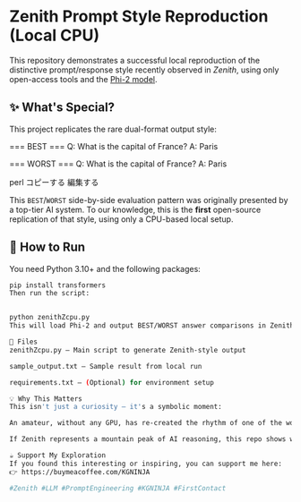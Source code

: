 # Zenith Prompt Style Reproduction (Local CPU)

This repository demonstrates a successful local reproduction of the distinctive prompt/response style recently observed in *Zenith*, using only open-access tools and the [Phi-2 model](https://huggingface.co/microsoft/phi-2).

## ✨ What's Special?

This project replicates the rare dual-format output style:

=== BEST ===
Q: What is the capital of France?
A: Paris

=== WORST ===
Q: What is the capital of France?
A: Paris

perl
コピーする
編集する

This `BEST`/`WORST` side-by-side evaluation pattern was originally presented by a top-tier AI system. To our knowledge, this is the **first** open-source replication of that style, using only a CPU-based local setup.

## 🔧 How to Run

You need Python 3.10+ and the following packages:

```bash
pip install transformers
Then run the script:


python zenithZcpu.py
This will load Phi-2 and output BEST/WORST answer comparisons in Zenith-style.

📁 Files
zenithZcpu.py — Main script to generate Zenith-style output

sample_output.txt — Sample result from local run

requirements.txt — (Optional) for environment setup

💡 Why This Matters
This isn't just a curiosity — it's a symbolic moment:

An amateur, without any GPU, has re-created the rhythm of one of the world’s most advanced LLMs.

If Zenith represents a mountain peak of AI reasoning, this repo shows we can echo its silhouette with just a laptop and passion.

☕ Support My Exploration
If you found this interesting or inspiring, you can support me here:
👉 https://buymeacoffee.com/KGNINJA

#Zenith #LLM #PromptEngineering #KGNINJA #FirstContact
